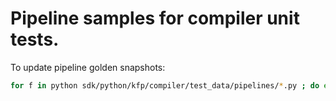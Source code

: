 # Pipeline samples for compiler unit tests.

To update pipeline golden snapshots:

```bash
for f in python sdk/python/kfp/compiler/test_data/pipelines/*.py ; do echo "$f" ; done
```

